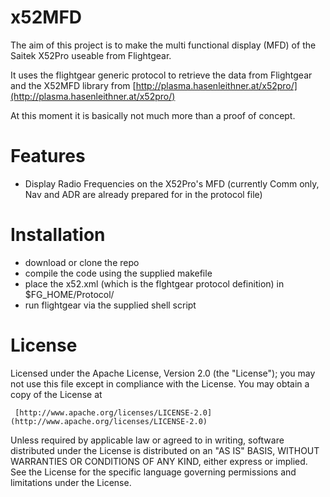 x52MFD
======

The aim of this project is to make the multi functional display (MFD) of the Saitek X52Pro useable from Flightgear.

It uses the flightgear generic protocol to retrieve the data from Flightgear and the X52MFD library from [http://plasma.hasenleithner.at/x52pro/](http://plasma.hasenleithner.at/x52pro/)
 
At this moment it is basically not much more than a proof of concept.

Features
========

- Display Radio Frequencies on the X52Pro's MFD (currently Comm only, Nav and ADR are already prepared for in the protocol file)

Installation
===========
- download or clone the repo
- compile the code using the supplied makefile
- place the x52.xml (which is the flghtgear protocol definition) in $FG_HOME/Protocol/
- run flightgear via the supplied shell script



License
=======
Licensed under the Apache License, Version 2.0 (the "License");
you may not use this file except in compliance with the License.
You may obtain a copy of the License at
 
     [http://www.apache.org/licenses/LICENSE-2.0](http://www.apache.org/licenses/LICENSE-2.0)
 
Unless required by applicable law or agreed to in writing, software
distributed under the License is distributed on an "AS IS" BASIS,
WITHOUT WARRANTIES OR CONDITIONS OF ANY KIND, either express or implied.
See the License for the specific language governing permissions and
limitations under the License.

